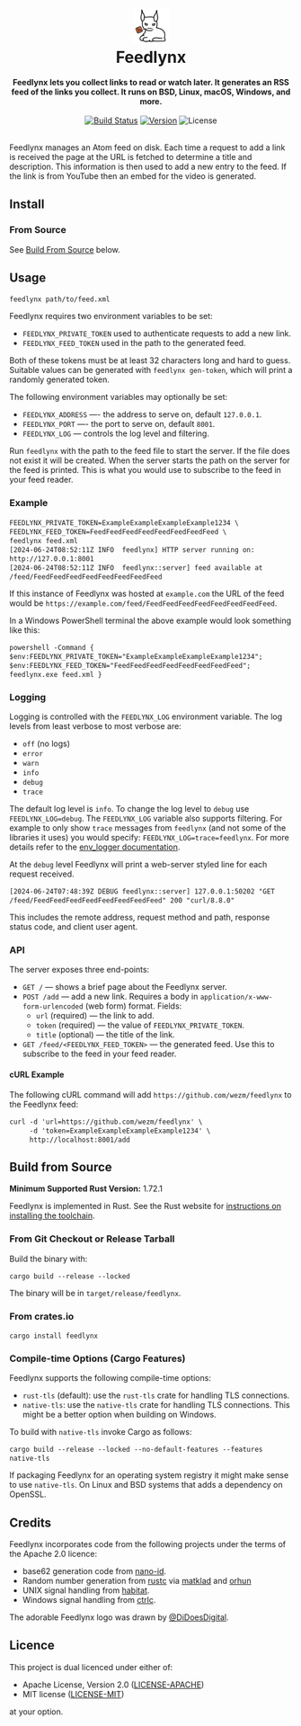 <h1 align="center">
  <img src="feedlynx.svg" width="64" alt=""><br>
  Feedlynx
</h1>

<div align="center">
  <strong>Feedlynx lets you collect links to read or watch later. It generates
    an RSS feed of the links you collect. It runs on BSD, Linux, macOS, Windows,
    and more.</strong>
</div>

<br>

<div align="center">
  <a href="https://cirrus-ci.com/github/wezm/feedlynx">
    <img src="https://api.cirrus-ci.com/github/wezm/feedlynx.svg" alt="Build Status"></a>
  <a href="https://crates.io/crates/feedlynx">
    <img src="https://img.shields.io/crates/v/feedlynx.svg" alt="Version"></a>
  <img src="https://img.shields.io/crates/l/feedlynx.svg" alt="License">
</div>

<br>

Feedlynx manages an Atom feed on disk. Each time a request to add a link is
received the page at the URL is fetched to determine a title and description.
This information is then used to add a new entry to the feed. If the link is
from YouTube then an embed for the video is generated.

Install
-------

<!--
### Pre-compiled Binary

Pre-compiled binaries are available for a number of platforms:

* FreeBSD 13+ amd64
* Linux x86\_64
* MacOS Universal
* Windows x86\_64

Check the [latest release] for download links.

### Package Manager

Feedlynx is packaged in these package managers:

* Arch Linux: `feedlynx`
* Brew: `feedlynx`
* Chimera Linux: `feedlynx`


### Browser Extension

There is a Firefox browser extension that makes it quick and easy to add new
links to the Feedlynx feed.

TODO: Update when the extension is written.

-->

### From Source

See [Build From Source](#build-from-source) below.

Usage
-----

    feedlynx path/to/feed.xml

Feedlynx requires two environment variables to be set:

* `FEEDLYNX_PRIVATE_TOKEN` used to authenticate requests to add a new link.
* `FEEDLYNX_FEED_TOKEN` used in the path to the generated feed.

Both of these tokens must be at least 32 characters long and hard to guess.
Suitable values can be generated with `feedlynx gen-token`, which will print
a randomly generated token.

The following environment variables may optionally be set:

* `FEEDLYNX_ADDRESS` —- the address to serve on, default `127.0.0.1`.
* `FEEDLYNX_PORT` —- the port to serve on, default `8001`.
* `FEEDLYNX_LOG` — controls the log level and filtering.

Run `feedlynx` with the path to the feed file to start the server. If the file
does not exist it will be created. When the server starts the path on the
server for the feed is printed. This is what you would use to subscribe to the
feed in your feed reader.

### Example

    FEEDLYNX_PRIVATE_TOKEN=ExampleExampleExampleExample1234 \
    FEEDLYNX_FEED_TOKEN=FeedFeedFeedFeedFeedFeedFeedFeed \
    feedlynx feed.xml
    [2024-06-24T08:52:11Z INFO  feedlynx] HTTP server running on: http://127.0.0.1:8001
    [2024-06-24T08:52:11Z INFO  feedlynx::server] feed available at /feed/FeedFeedFeedFeedFeedFeedFeedFeed

If this instance of Feedlynx was hosted at `example.com` the URL of the feed
would be `https://example.com/feed/FeedFeedFeedFeedFeedFeedFeedFeed`.

In a Windows PowerShell terminal the above example would look something like this:

    powershell -Command { $env:FEEDLYNX_PRIVATE_TOKEN="ExampleExampleExampleExample1234"; $env:FEEDLYNX_FEED_TOKEN="FeedFeedFeedFeedFeedFeedFeedFeed"; feedlynx.exe feed.xml }

### Logging

Logging is controlled with the `FEEDLYNX_LOG` environment variable.
The log levels from least verbose to most verbose are:

* `off` (no logs)
* `error`
* `warn`
* `info`
* `debug`
* `trace`

The default log level is `info`. To change the log level to `debug` use
`FEEDLYNX_LOG=debug`. The `FEEDLYNX_LOG` variable also supports filtering. For
example to only show `trace` messages from `feedlynx` (and not some of the
libraries it uses) you would specify: `FEEDLYNX_LOG=trace=feedlynx`. For more
details refer to the [env_logger documentation][env_logger].

At the `debug` level Feedlynx will print a web-server styled line for each
request received.

    [2024-06-24T07:48:39Z DEBUG feedlynx::server] 127.0.0.1:50202 "GET /feed/FeedFeedFeedFeedFeedFeedFeedFeed" 200 "curl/8.8.0"

This includes the remote address, request method and path, response status
code, and client user agent.

### API

The server exposes three end-points:

* `GET /` — shows a brief page about the Feedlynx server.
* `POST /add` —  add a new link. Requires a body in `application/x-www-form-urlencoded` (web form) format.
  Fields:
  - `url` (required) — the link to add.
  - `token` (required) — the value of `FEEDLYNX_PRIVATE_TOKEN`.
  - `title` (optional) — the title of the link.
* `GET /feed/<FEEDLYNX_FEED_TOKEN>` — the generated feed. Use this to subscribe to the feed in your feed reader.

#### cURL Example

The following cURL command will add `https://github.com/wezm/feedlynx` to the
Feedlynx feed:

    curl -d 'url=https://github.com/wezm/feedlynx' \
         -d 'token=ExampleExampleExampleExample1234' \
         http://localhost:8001/add

Build from Source
-----------------

**Minimum Supported Rust Version:** 1.72.1

Feedlynx is implemented in Rust. See the Rust website for [instructions on
installing the toolchain][rustup].

### From Git Checkout or Release Tarball

Build the binary with:

    cargo build --release --locked

The binary will be in `target/release/feedlynx`.

### From crates.io

    cargo install feedlynx

### Compile-time Options (Cargo Features)

Feedlynx supports the following compile-time options:

* `rust-tls` (default): use the `rust-tls` crate for handling TLS connections.
* `native-tls`: use the `native-tls` crate for handling TLS connections. This
  might be a better option when building on Windows.

To build with `native-tls` invoke Cargo as follows:

    cargo build --release --locked --no-default-features --features native-tls

If packaging Feedlynx for an operating system registry it might make sense to
use `native-tls`. On Linux and BSD systems that adds a dependency on OpenSSL.

Credits
-------

Feedlynx incorporates code from the following projects under the terms of the
Apache 2.0 licence:

- base62 generation code from [nano-id].
- Random number generation from [rustc] via [matklad] and [orhun]
- UNIX signal handling from [habitat].
- Windows signal handling from [ctrlc].

The adorable Feedlynx logo was drawn by [@DiDoesDigital](https://didoesdigital.com).

Licence
-------

This project is dual licenced under either of:

- Apache License, Version 2.0 ([LICENSE-APACHE](https://github.com/wezm/feedlynx/blob/master/LICENSE-APACHE))
- MIT license ([LICENSE-MIT](https://github.com/wezm/feedlynx/blob/master/LICENSE-MIT))

at your option.

[ctrlc]: https://github.com/Detegr/rust-ctrlc/blob/b543abe6c25bd54754bbbbcfcff566e046f8e609/src/platform/windows/mod.rs
[env_logger]: https://docs.rs/env_logger/0.11.3/env_logger/index.html
[habitat]: https://github.com/habitat-sh/habitat/blob/631af77f7705fb4ea68a5464f269e0c0b9283a91/components/core/src/os/signals/unix.rs
[latest release]: https://github.com/wezm/feedlynx/releases/latest
[matklad]: https://github.com/matklad/config/blob/b8ea0aad0f86d4575651a390a3c7aefb63229774/templates/snippets/src/lib.rs#L28L42
[nano-id]: https://github.com/viz-rs/nano-id/blob/a9022772b2f1ce38929b5b81eccc670ac9d3ab23/src/lib.rs
[orhun]: https://blog.orhun.dev/zero-deps-random-in-rust/
[rustc]: https://github.com/matklad/config/blob/b8ea0aad0f86d4575651a390a3c7aefb63229774/templates/snippets/src/lib.rs#L28L42
[rustup]: https://www.rust-lang.org/tools/install
